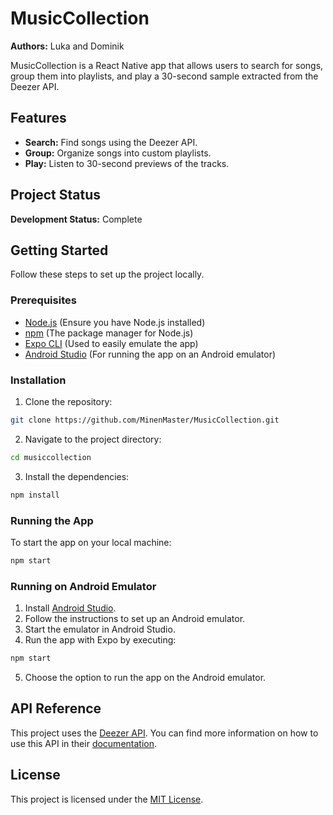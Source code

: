 # MusicCollection

**Authors:** Luka and Dominik

MusicCollection is a React Native app that allows users to search for songs, group them into playlists, and play a 30-second sample extracted from the Deezer API.

## Features

- **Search:** Find songs using the Deezer API.
- **Group:** Organize songs into custom playlists.
- **Play:** Listen to 30-second previews of the tracks.

## Project Status

**Development Status:** Complete

## Getting Started

Follow these steps to set up the project locally.

### Prerequisites

- [Node.js](https://nodejs.org/) (Ensure you have Node.js installed)
- [npm](https://www.npmjs.com/) (The package manager for Node.js)
- [Expo CLI](https://docs.expo.dev/get-started/installation/) (Used to easily emulate the app)
- [Android Studio](https://developer.android.com/studio) (For running the app on an Android emulator)

### Installation

1. Clone the repository:

```bash
git clone https://github.com/MinenMaster/MusicCollection.git
```

2. Navigate to the project directory:

```bash
cd musiccollection
```

3. Install the dependencies:

```bash
npm install
```

### Running the App

To start the app on your local machine:

```bash
npm start
```

### Running on Android Emulator

1. Install [Android Studio](https://developer.android.com/studio).
2. Follow the instructions to set up an Android emulator.
3. Start the emulator in Android Studio.
4. Run the app with Expo by executing:

```bash
npm start
```

5. Choose the option to run the app on the Android emulator.

## API Reference

This project uses the [Deezer API](https://developers.deezer.com/api). You can find more information on how to use this API in their [documentation](https://developers.deezer.com/api).

## License

This project is licensed under the [MIT License](./LICENSE).
